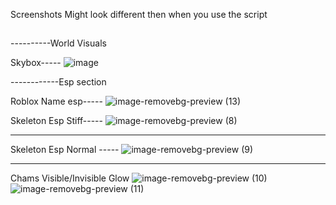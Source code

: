 Screenshots Might look different then when you use the script


##
----------World Visuals


Skybox-----
![image](https://user-images.githubusercontent.com/49299203/210136788-21c0d2d1-cd06-453e-afcb-932cb0527926.png)



------------Esp section

Roblox Name esp-----
![image-removebg-preview (13)](https://user-images.githubusercontent.com/49299203/210136707-213f55c2-99a3-4b7e-b656-af4cbe24e45c.png)



Skeleton Esp Stiff-----
![image-removebg-preview (8)](https://user-images.githubusercontent.com/49299203/210136139-3adc9223-25b7-4b6e-9630-7704157d73d0.png)


---------------------------
Skeleton Esp Normal -----
![image-removebg-preview (9)](https://user-images.githubusercontent.com/49299203/210136377-209199d4-6956-46f5-b518-702d218b75cb.png)


---------------------------
Chams Visible/Invisible Glow
![image-removebg-preview (10)](https://user-images.githubusercontent.com/49299203/210136541-b9bc6ba9-3047-473c-9c35-18a9e67285c3.png)
![image-removebg-preview (11)](https://user-images.githubusercontent.com/49299203/210136558-da6cf350-125a-4bea-8383-0e4581a0a501.png)

